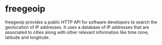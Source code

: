 # freegeoip
freegeoip provides a public HTTP API for software developers to search the geolocation of IP addresses. It uses a database of IP addresses that are associated to cities along with other relevant information like time zone, latitude and longitude.
